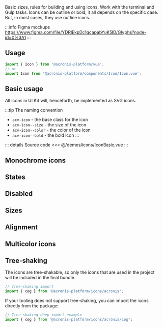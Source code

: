 Basic sizes, rules for building and using icons. Work with the terminal and Gulp tasks. Icons can be outline or bold, it all depends on the specific case. But, in most cases, they use outline icons.

:::info Figma mockups
https://www.figma.com/file/YDRlEkpDc1qcapabYuK5ID/Glyphs?node-id=0%3A1
:::

## Usage

```javascript
import { Icon } from '@acronis-platform/vue';
// or
import Icon from '@acronis-platform/components/Icon/Icon.vue';
```

## Basic usage

All icons in UI Kit will, henceforth, be implemented as SVG icons.

:::tip
The naming convention

- `acv-icon` - the base class for the icon
- `acv-icon--size` - the size of the icon
- `acv-icon--color` - the color of the icon
- `acv-icon--bold` - the bold icon
:::

<IconBasic />

::: details Source code
<<< @/demos/icons/IconBasic.vue
:::

## Monochrome icons

<IconMonochrome />

## States

<IconStates />

## Disabled

<IconDisabled />

## Sizes

<IconSizes />

## Alignment

<IconAlignment />

## Multicolor icons

<IconMulticolor />

## Tree-shaking

The icons are tree-shakable, so only the icons that are used in the project will be included in the final bundle.

```javascript
// Tree-shaking import
import { cog } from '@acronis-platform/icons/acronis';
```

If your tooling does not support tree-shaking, you can import the icons directly from the package:

```javascript
// Tree-shaking deep import example
import { cog } from '@acronis-platform/icons/acronis/cog';
```
